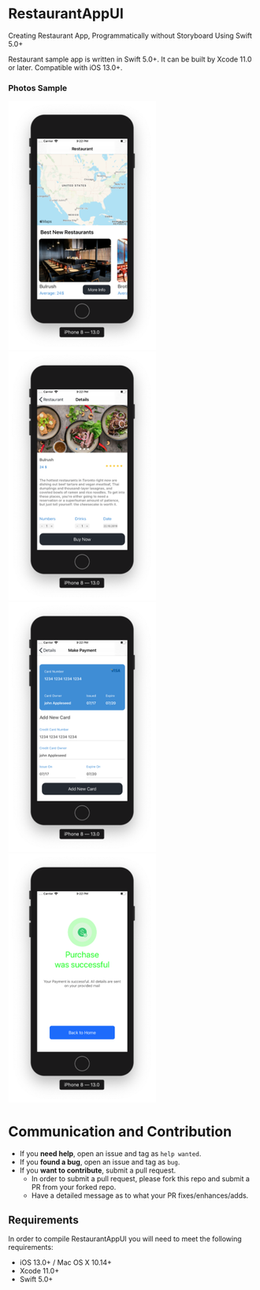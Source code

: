 # RestaurantAppUI

Creating Restaurant App, Programmatically without Storyboard Using Swift 5.0+

Restaurant sample app is written in Swift 5.0+. It can be built by Xcode 11.0 or later. Compatible with iOS 13.0+.

### Photos Sample

<img width="300" alt="firstpic" src="Pics/firstpic.png"> <img width="300" alt="secondpic" src="Pics/secondpic.png">
<img width="300" alt="thirdpic" src="Pics/thirdpic.png"> <img width="300" alt="forthpic" src="Pics/forthpic.png">

# Communication and Contribution

- If you **need help**, open an issue and tag as `help wanted`.
- If you **found a bug**, open an issue and tag as `bug`.
- If you **want to contribute**, submit a pull request.
  - In order to submit a pull request, please fork this repo and submit a PR from your forked repo.
  - Have a detailed message as to what your PR fixes/enhances/adds.

## Requirements

In order to compile RestaurantAppUI you will need to meet the following requirements:

* iOS 13.0+ / Mac OS X 10.14+
* Xcode 11.0+
* Swift 5.0+

